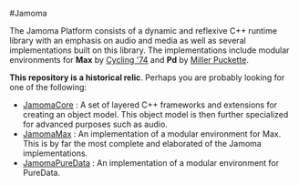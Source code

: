 #Jamoma

The Jamoma Platform consists of a dynamic and reflexive C++ runtime library with an emphasis on audio and media as well as several implementations built on this library.  The implementations include modular environments for **Max** by [Cycling '74](http://cycling74.com) and **Pd** by [Miller Puckette](http://msp.ucsd.edu/).

**This repository is a historical relic**.  Perhaps you are probably looking for one of the following:

* [JamomaCore](https://github.com/jamoma/JamomaCore) : A set of layered C++ frameworks and extensions for creating an object model. This object model is then further specialized for advanced purposes such as audio.
* [JamomaMax](https://github.com/jamoma/JamomaMax) : An implementation of a modular environment for Max. This  is by far the most complete and elaborated of the Jamoma implementations.
* [JamomaPureData](https://github.com/jamoma/JamomaPureData) : An implementation of a modular environment for PureData.


